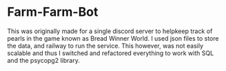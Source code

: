﻿# Farm-Farm-Bot
This was originally made for a single discord server to helpkeep track of pearls in the game known as Bread Winner World. 
I used json files to store the data, and railway to run the service. 
This however, was not easily scalable and thus I switched and refactored everything to work with SQL and the psycopg2 library. 

